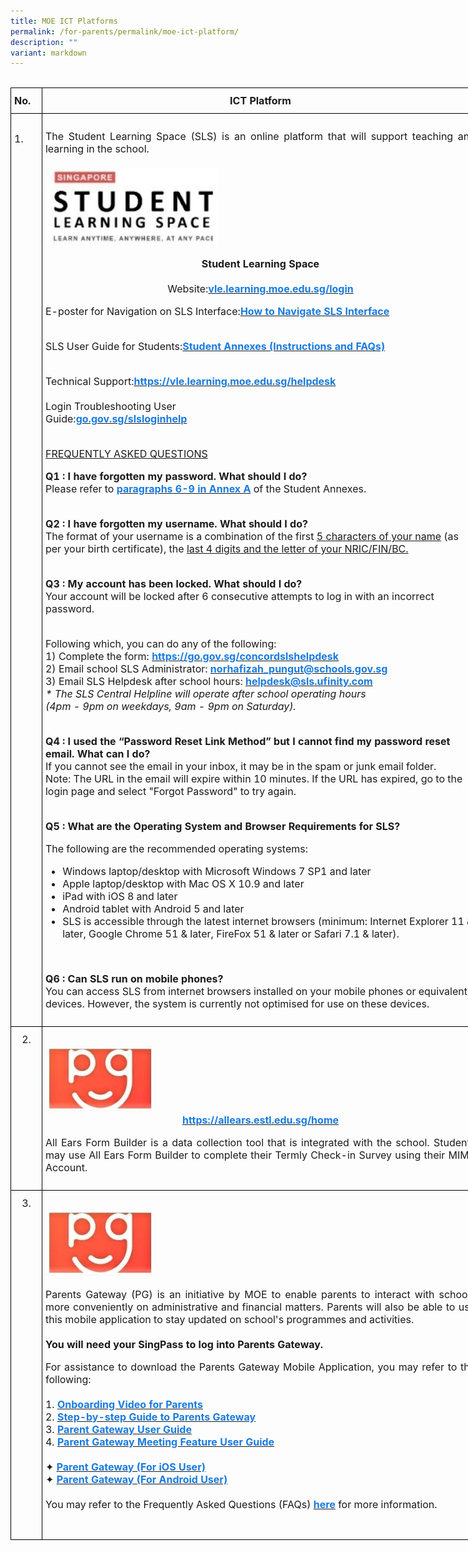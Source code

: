 ```yaml
---
title: MOE ICT Platforms
permalink: /for-parents/permalink/moe-ict-platform/
description: ""
variant: markdown
---
```

<!--table style -->
<style type="text/css">
.tg  {border-collapse:collapse;border-spacing:0;margin:0px auto;}
.tg td{border-color:black;border-style:solid;border-width:1px;font-family:Arial, sans-serif;font-size:14px;
  overflow:hidden;padding:10px 5px;word-break:normal;}
.tg .tg-info{font-family:inherit;font-size:16px;text-align:left;vertical-align:top}
.tg .tg-title{font-family:inherit;font-size:16px;text-align:left;vertical-align:middle}
</style>
<br>

<!--table grid -->
<table class="tg" style="undefined;table-layout: fixed; width: 750px">
<colgroup>
<col style="width: 50px">
<col style="width: 700px">
</colgroup>

<!--ICT Platform heading -->
<tbody>
<tr>
	<td class="tg-title"><b>No.</b></td>
	<td style="text-align:center;" class="tg-title"><b>ICT Platform</b></td>
</tr>


<!--Student Learning Space content -->
<tr>
	<td class="tg-info"><br>1.</td>
	<td class="tg-title"><p style="text-align:justify">The Student Learning Space (SLS) is an online platform that will support teaching and learning in the school. 
<br><br>
<img src="/images/SLS.jpeg" style="width:40%">
</p><p></p><center><b>Student Learning Space</b></center>&nbsp;
<center>Website:<a href="https://vle.learning.moe.edu.sg/login" target="_blank" rel="noopener noreferrer"><span style="text-decoration:none;color:#1A7BDF"><b>vle.learning.moe.edu.sg/login</b></span></a></center>  

<p>E-poster for Navigation on SLS Interface:<a href="/files/Student-E-Poster-for-Navigation-on-SLS.pdf" target="_blank" rel="noopener noreferrer"><span style="text-decoration:none;color:#1A7BDF"><b>How to Navigate SLS Interface</b></span></a>
<br><br>
</p><p>SLS User Guide for Students:<a href="/files/2-Annexes-to-Letter-to-Parents.pdf" target="_blank" rel="noopener noreferrer"><span style="text-decoration:none;color:#1A7BDF"><b>Student Annexes (Instructions and FAQs)</b></span></a>
<br><br>
</p><p>Technical Support:<a href="https://vle.learning.moe.edu.sg/helpdesk" target="_blank" rel="noopener noreferrer"><span style="text-decoration:none;color:#1A7BDF"><b>https://vle.learning.moe.edu.sg/helpdesk</b></span></a> 
<br><br>
Login Troubleshooting User<br>Guide:<a href="http://go.gov.sg/slsloginhelp" target="_blank" rel="noopener noreferrer"><span style="text-decoration:none;color:#1A7BDF"><b>go.gov.sg/slsloginhelp</b></span></a> 
<br><br>
</p><p><u>FREQUENTLY ASKED QUESTIONS</u>
<br>
</p><p><b>Q1 : I have forgotten&nbsp;my password. What should I do?</b><br>  
Please refer to&nbsp;<a href="/files/2-Annexes-to-Letter-to-Parents.pdf" target="_blank" rel="noopener noreferrer"><span style="text-decoration:none;color:#1A7BDF"><b>paragraphs 6-9 in Annex A</b></span></a> of the Student Annexes.
<br><br> 
</p><p><b>Q2 : I have forgotten my username. What should I do?</b><br>   
	The format of your username is a combination of the first&nbsp;<u>5 characters of your name</u>&nbsp;(as per your birth certificate), the&nbsp;<u>last 4 digits and the letter of your NRIC/FIN/BC.</u>  
<br><br>
</p><p><b>Q3 : My account has been locked. What should I do?</b><br> 
Your account will be locked after 6 consecutive attempts to log in with an incorrect password.  
<br><br>

</p><p>Following which, you can do any of the following:
<br>
1) Complete the form: <a href="https://go.gov.sg/concordsls" target="_blank" rel="noopener noreferrer"><span style="text-decoration:none;color:#1A7BDF"><b>https://go.gov.sg/concordslshelpdesk</b></span></a>
<br>
2) Email school SLS Administrator:&nbsp;<a href="mailto:norhafizah_pungut@schools.gov.sg" target="_blank" rel="noopener noreferrer"><span style="text-decoration:none;color:#1A7BDF"><b>norhafizah_pungut@schools.gov.sg</b></span></a>
<br>
3) Email SLS Helpdesk after school hours: <a href="mailto:helpdesk@sls.ufinity.com" target="_blank" rel="noopener noreferrer"><span style="text-decoration:none;color:#1A7BDF"><b>helpdesk@sls.ufinity.com</b></span></a>&nbsp;
<br>
<em>* The SLS Central Helpline will operate after school operating hours</em>
<br>
<em>(4pm - 9pm on weekdays, 9am - 9pm on Saturday).</em>
<br><br>
</p><p><b>Q4 : I used the “Password Reset Link Method” but I cannot find my password reset email. What can I do?</b>  
<br>
If you cannot see the email in your inbox, it may be in the spam or junk email folder.
<br>
Note: The URL in the email will expire within 10 minutes. If the URL has expired, go to the login page and select "Forgot Password" to try again.
<br><br>
  
</p><p><b>Q5 : What are the Operating System and Browser Requirements for SLS?</b>  
<br>
</p><p>The following are the recommended operating systems:
<br>
</p><ul>
	<li>Windows laptop/desktop with Microsoft Windows 7 SP1 and later</li>
<li>Apple laptop/desktop with Mac OS X 10.9 and later</li>
<li>iPad with iOS 8 and later</li>
<li>Android tablet with Android 5 and later</li>
<li>SLS is accessible through the latest internet browsers (minimum: Internet Explorer 11 &amp; later, Google Chrome 51 &amp; later, FireFox 51 &amp; later or Safari 7.1 &amp; later).</li>
</ul>
<br>

<p><b>Q6 : Can SLS run on mobile phones?</b>
<br>
You can access SLS from internet browsers installed on your mobile phones or equivalent devices. However, the system is currently not optimised for use on these devices.</p></td></tr>

<!--All Ears Portal info -->
<tr>
	<td style="text-align:center" class="tg-info">2.</td>
	<td class="tg-title"><br><img src="/images/parents-gateway.jpeg" style="width:25%"><br><center><a href="https://allears.estl.edu.sg/home" target="_blank" rel="noopener noreferrer"><span style="text-decoration:none;color:#1A7BDF"><b>https://allears.estl.edu.sg/home</b></span></a></center> 
<p style="text-align:justify">All Ears Form Builder is a data collection tool that is integrated with the school. Students may use All Ears Form Builder to complete their Termly Check-in Survey using their MIMS Account.</p>
</td>
</tr>
	
<!--Parent Gateway content -->
<tr>
	<td style="text-align:center" class="tg-info">3.</td>
	<td class="tg-title"><br><img src="/images/parents-gateway.jpeg" style="width:25%">
	<p style="text-align:justify">Parents Gateway (PG) is an initiative by MOE to enable parents to interact with schools more conveniently on administrative and financial matters. Parents will also be able to use this mobile application to stay updated on school's programmes and activities.  
<br><br>
<b>You will need your SingPass to log into Parents Gateway.</b>&nbsp;
<br>
</p><p style="text-align:justify">For assistance to download the Parents Gateway Mobile Application, you may refer to the following:
<br><br>
	1. <a href="https://youtu.be/02uYTlYD1P4" target="_blank" rel="noopener noreferrer"><b style="text-decoration:none;color:#1A7BDF">Onboarding Video for Parents</b></a><br>
2.&nbsp;<a href="/files/Step-by-step-Guide-to-Parents-Gateway.pdf" target="_blank" rel="noopener noreferrer"><span style="text-decoration:none;color:#1A7BDF"><b>Step-by-step Guide to Parents Gateway</b></span></a><br>
3.&nbsp;<a href="/files/PG Mobile App User Guide.pdf" target="_blank" rel="noopener noreferrer"><span style="text-decoration:none;color:#1A7BDF"><b>Parent Gateway User Guide</b></span></a><br>
	4.&nbsp;<a href="/files/PG Mobile App Meetings Feature User Guide.pdf" target="_blank" rel="noopener noreferrer"><span style="text-decoration:none;color:#1A7BDF"><b>Parent Gateway Meeting Feature User Guide</b></span></a><br><br>
 ✦ <a href="https://apps.apple.com/sg/app/parents-gateway/id1267198708" target="_blank" rel="noopener noreferrer"><b style="text-decoration:none;color:#1A7BDF">Parent Gateway (For iOS User)</b></a>
<br>
✦ <a href="https://play.google.com/store/apps/details?id=com.moe.pgp&amp;hl=en\_SG" target="_blank" rel="noopener noreferrer"><b style="text-decoration:none;color:#1A7BDF">Parent Gateway (For Android User)</b></a>
<br><br>
You may refer to the Frequently Asked Questions (FAQs) <a href="/files/FAQs-for-Parents-Gateway.pdf" target="_blank" rel="noopener noreferrer"><span style="text-decoration:none;color:#1A7BDF"><b>here</b></span></a> for more information.</p><br>
</td>
</tr></tbody></table>